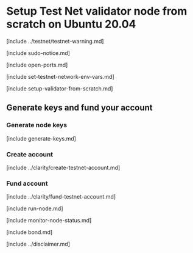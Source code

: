 # Setup Test Net validator node from scratch on Ubuntu 20.04

[include ../testnet/testnet-warning.md]

[include sudo-notice.md]

[include open-ports.md]

[include set-testnet-network-env-vars.md]

[include setup-validator-from-scratch.md]

## Generate keys and fund your account 

### Generate node keys

[include generate-keys.md]

### Create account

[include ../clarity/create-testnet-account.md]

### Fund account

[include ../clarity/fund-testnet-account.md]

[include run-node.md]

[include monitor-node-status.md]

[include bond.md]

[include ../disclaimer.md]
